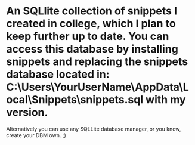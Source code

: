 # An SQLlite collection of snippets I created in college, which I plan to keep further up to date. You can access this database by installing snippets and replacing the snippets database located in: C:\Users\YourUserName\AppData\Local\Snippets\snippets.sql with my version.

Alternatively you can use any SQLLite database manager, or you know, create your DBM own. ;)
